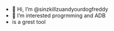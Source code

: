 - 👋 Hi, I’m @sinzkillzuandyourdogfreddy
- 👀 I’m interested progrmming and ADB
- is a grest tool

<!---
sinzkillzuandyourdogfreddy/sinzkillzuandyourdogfreddy is a ✨ special ✨ repository because its `README.md` (this file) appears on your GitHub profile.
You can click the Preview link to take a look at your changes.
--->
